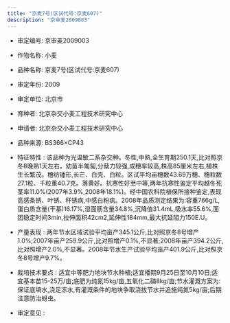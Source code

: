 ```yaml
---
title: "京麦7号(区试代号:京麦607)"
description: "京审麦2009003"
---
```

* 审定编号:  京审麦2009003

*  作物名称:  小麦

*  品种名称:  京麦7号(区试代号:京麦607)

*  审定年份:  2009

*  审定单位:  北京市

* 育种者:  北京杂交小麦工程技术研究中心

*  申请者:  北京杂交小麦工程技术研究中心

*  品种来源:  BS366×CP43

*  特征特性 : 
该品种为光温敏二系杂交种。冬性,中熟,全生育期250.1天,比对照京冬8晚熟1天左右。幼苗半匍匐,分蘖力较强,成穗率较高,株高85厘米左右,植株生长繁茂。穗纺锤形,长芒、白壳、白粒。区试平均亩穗数43.69万穗、穗粒数27.1粒、千粒重40.7克。落黄好。抗寒性好至中等,两年抗寒性鉴定平均越冬死茎率11.0%(2007年3.9%,2008年18.1%)。经中国农科院植保所接种鉴定,表现高感条锈、叶锈、秆锈病,中感白粉病。2008年品质测定结果为:容重766g/L,蛋白质含量(干基)16.17%,湿面筋含量34.8%,沉降值31.4mL,吸水率55.6%,面团稳定时间3min,拉伸面积42cm2,延伸性184mm,最大抗延阻力150E.U。
 
*  产量表现 : 
两年节水区域试验平均亩产345.1公斤,比对照京冬8号增产1.0%;2007年亩产259.9公斤,比对照增产0.1%,不显著;2008年亩产394.2公斤,比对照增产2.0%,不显著。2008年节水生产试验平均亩产401.9公斤,比对照京冬8号增产9.7%。

*  栽培技术要点 : 
适宜中等肥力地块节水种植;适宜播期9月25日至10月10日;适宜基本苗15-25万/亩;底肥为纯氮15kg/亩,五氧化二磷8kg/亩;节水灌溉方案为:保证底墒水,浇足冻水,有灌溉条件的地块争取浇拔节水并追施纯氮5kg/亩;后期注意防治蚜虫。

*  审定意见 : 

